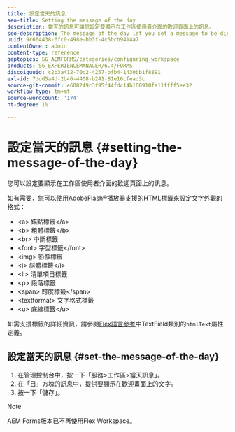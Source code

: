 ```yaml
---
title: 設定當天的訊息
seo-title: Setting the message of the day
description: 當天的訊息可讓您設定要顯示在工作區使用者介面的歡迎頁面上的訊息。
seo-description: The message of the day let you set a message to be displayed on the Welcome page in the Workspace user interface.
uuid: 9c664438-6fc0-498e-bb3f-4c6bcb9414a7
contentOwner: admin
content-type: reference
geptopics: SG_AEMFORMS/categories/configuring_workspace
products: SG_EXPERIENCEMANAGER/6.4/FORMS
discoiquuid: c2b3a412-70c2-4257-bfb4-1430bb1f8891
exl-id: 7ddd5a4d-2b46-4408-b241-81e16cfead3c
source-git-commit: e608249c3f95f44fdc14b100910fa11ffff5ee32
workflow-type: tm+mt
source-wordcount: '174'
ht-degree: 1%

---
```


# 設定當天的訊息 {#setting-the-message-of-the-day}

您可以設定要顯示在工作區使用者介面的歡迎頁面上的訊息。

如有需要，您可以使用AdobeFlash®播放器支援的HTML標籤來設定文字外觀的格式：

* &lt;a> 錨點標籤&lt;/a>
* &lt;b> 粗體標籤&lt;/b>
* &lt;br> 中斷標籤
* &lt;font> 字型標籤&lt;/font>
* &lt;img> 影像標籤
* &lt;i> 斜體標籤&lt;/i>
* &lt;li> 清單項目標籤
* &lt;p> 段落標籤
* &lt;span> 跨度標籤&lt;/span>
* &lt;textformat> 文字格式標籤
* &lt;u> 底線標籤&lt;/u>

如需支援標籤的詳細資訊，請參閱[Flex語言參考](https://flex.apache.org/)中TextField類別的`htmlText`屬性定義。

## 設定當天的訊息 {#set-the-message-of-the-day}

1. 在管理控制台中，按一下「服務>工作區>當天訊息」。
1. 在「日」方塊的訊息中，提供要顯示在歡迎畫面上的文字。
1. 按一下「儲存」。

>[!NOTE]
>
>AEM Forms版本已不再使用Flex Workspace。
